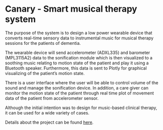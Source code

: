 # Canary - Smart musical therapy system

The purpose of the system is to design a low power wearable device that converts real-time sensory data to instrumental music for musical therapy sessions for the patients of dementia.

The wearable device will send accelerometer (ADXL335) and barometer (MPL3115A2) data to the sonification module which is then visualized to a soothing music relating to motion state of the patient and play it using a Bluetooth speaker. Furthermore, this data is sent to Plotly for graphical visualizing of the patient’s motion state.

There is a user interface where the user will be able to control volume of the sound and manage the sonification device. In addition, a care giver can monitor the motion state of the patient through real time plot of movement data of the patient from accelerometer sensor.

Although the initial intention was to design for music-based clinical therapy, it can be used for a wide variety of cases.

Details about the project can be found [here](https://canaryplay.isensetune.com/).
